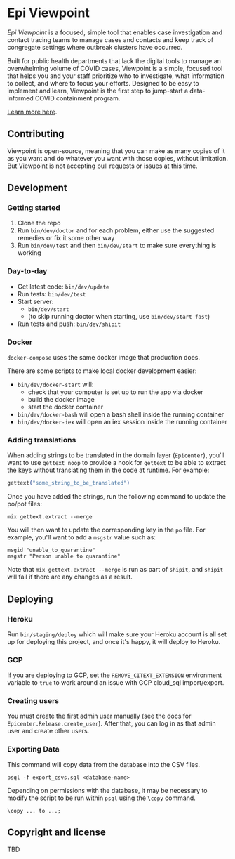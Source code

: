 # Epi Viewpoint

_Epi Viewpoint_ is a focused, simple tool that enables case investigation and contact tracing 
teams to manage cases and contacts and keep track of congregate settings where outbreak clusters 
have occurred.

Built for public health departments that lack the digital tools to manage an overwhelming 
volume of COVID cases, Viewpoint is a simple, focused tool that helps you and your staff 
prioritize who to investigate, what information to collect, and where to focus your efforts. 
Designed to be easy to implement and learn, Viewpoint is the first step to jump-start a 
data-informed COVID containment program.

[Learn more here](https://preventepidemics.org/covid19/us-response/digital-products/epi-viewpoint/).


## Contributing

Viewpoint is open-source, meaning that you can make as many copies of it as you want and do 
whatever you want with those copies, without limitation. But Viewpoint is not accepting 
pull requests or issues at this time.


## Development

### Getting started

1. Clone the repo
2. Run `bin/dev/doctor` and for each problem, either use the suggested remedies or fix it some other way
3. Run `bin/dev/test` and then `bin/dev/start` to make sure everything is working

### Day-to-day

* Get latest code: `bin/dev/update`
* Run tests: `bin/dev/test`
* Start server:
  * `bin/dev/start`
  * (to skip running doctor when starting, use `bin/dev/start fast`)
* Run tests and push: `bin/dev/shipit`

### Docker

`docker-compose` uses the same docker image that production does.

There are some scripts to make local docker development easier:

* `bin/dev/docker-start` will:
  * check that your computer is set up to run the app via docker
  * build the docker image
  * start the docker container
* `bin/dev/docker-bash` will open a bash shell inside the running container
* `bin/dev/docker-iex` will open an iex session inside the running container

### Adding translations

When adding strings to be translated in the domain layer (`Epicenter`), you'll want to use `gettext_noop` to provide a 
hook for `gettext` to be able to extract the keys without translating them in the code at runtime. For example:

```elixir
gettext("some_string_to_be_translated")
```

Once you have added the strings, run the following command to update the po/pot files:

```shell
mix gettext.extract --merge
```

You will then want to update the corresponding key in the `po` file. For example, you'll want to add a `msgstr` value such as:

```gettext
msgid "unable_to_quarantine"
msgstr "Person unable to quarantine"
```

Note that `mix gettext.extract --merge` is run as part of `shipit`, and `shipit` will fail if there are any changes as a result. 


## Deploying

### Heroku

Run `bin/staging/deploy` which will make sure your Heroku account is all set up for deploying this project, and once
it's happy, it will deploy to Heroku.

### GCP

If you are deploying to GCP, set the `REMOVE_CITEXT_EXTENSION` environment variable to `true` to work around an issue with
GCP cloud_sql import/export.

### Creating users

You must create the first admin user manually (see the docs for `Epicenter.Release.create_user`). After that, you can
log in as that admin user and create other users.

### Exporting Data

This command will copy data from the database into the CSV files.

```
psql -f export_csvs.sql <database-name>
```

Depending on permissions with the database, it may be necessary to modify the script to be run within `psql` using the
`\copy` command.

```
\copy ... to ...;
```

## Copyright and license

TBD
